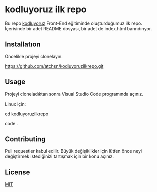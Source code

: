 # kodluyoruz ilk repo

Bu repo [kodluyoruz](kodluyoruz.org) Front-End eğitiminde oluşturduğumuz ilk repo. İçerisinde bir adet README dosyası, bir adet de index.html barındırıyor.

## Installatıon

Öncelikle projeyi clonelayın. 

https://github.com/atchsn/kodluyoruzilkrepo.git

## Usage

Projeyi cloneladıktan sonra Visual Studio Code programında açınız. 

Linux için:


cd kodluyoruzilkrepo

code .

## Contributing

Pull requestler kabul edilir. Büyük değişiklikler için lütfen önce neyi değiştirmek istediğinizi tartışmak için bir konu açınız.

## License

[MIT](MIT)